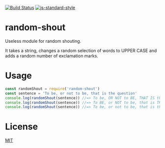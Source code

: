 [![Build Status](https://travis-ci.com/zrrrzzt/random-shout.svg?branch=master)](https://travis-ci.com/zrrrzzt/random-shout)
[![js-standard-style](https://img.shields.io/badge/code%20style-standard-brightgreen.svg?style=flat)](https://github.com/feross/standard)

# random-shout

Useless module for random shouting.

It takes a string, changes a random selection of words to UPPER CASE and adds a random number of exclamation marks.

# Usage

```JavaScript
const randomShout = require('random-shout')
const sentence = 'To be, or not to be, that is the question'
console.log(randomShout(sentence)) //=> To be, OR NOT to BE, THAT IS the QUESTION!!
console.log(randomShout(sentence)) //=> To BE, or NOT to be, that is THE QUESTION!!!!
console.log(randomShout(sentence)) //=> To be, or not to be, that is the question!!!
```

# License

[MIT](LICENSE)

